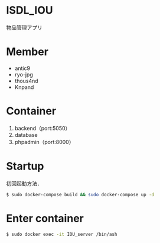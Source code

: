 # ISDL_IOU
物品管理アプリ

# Member
- antic9
- ryo-jpg
- thous4nd
- Knpand

# Container
1. backend（port:5050）
2. database
3. phpadmin（port:8000）

# Startup
初回起動方法．
```bash
$ sudo docker-compose build && sudo docker-compose up -d
```

# Enter container
```bash
$ sudo docker exec -it IOU_server /bin/ash
```

